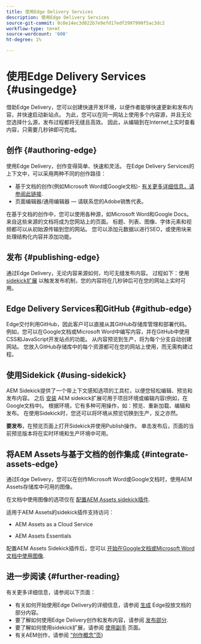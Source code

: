 ```yaml
---
title: 使用Edge Delivery Services
description: 使用Edge Delivery Services
source-git-commit: 0c0e14ec3d022b7e9efd17edf2997990f5ac3dc2
workflow-type: tm+mt
source-wordcount: '608'
ht-degree: 1%

---
```


# 使用Edge Delivery Services {#usingedge}

借助Edge Delivery，您可以创建快速开发环境，以便作者能够快速更新和发布内容，并快速启动新站点。 为此，您可以在同一网站上使用多个内容源，并且无论您选择什么源，发布过程都将无缝且高效。 因此，从编辑到在Internet上实时查看内容，只需要几秒钟即可完成。

## 创作 {#authoring-edge}

使用Edge Delivery，创作变得简单、快速和灵活。 在Edge Delivery Services的上下文中，可以采用两种不同的创作路径：

* 基于文档的创作(例如Microsoft Word或Google文档)- [有关更多详细信息，请参阅此链接](https://www.hlx.live/docs/authoring).
* 页面编辑器/通用编辑器 — 请联系您的Adobe销售代表。

在基于文档的创作中，您可以使用各种源，如Microsoft Word和Google Docs。 来自这些来源的文档将成为您网站上的页面。 标题、列表、图像、字体元素和视频都可以从初始源传输到您的网站。 您可以添加元数据以进行SEO，或使用块来处理结构化内容并添加功能。

## 发布 {#publishing-edge}

通过Edge Delivery，无论内容来源如何，均可无缝发布内容。 过程如下：使用 [sidekick扩展](#using-sidekick) 以触发发布机制，您的内容将在几秒钟后可在您的网站上实时可用。

## Edge Delivery Services和GitHub {#github-edge}

Edge交付利用GitHub，因此客户可以直接从其GitHub存储库管理和部署代码。 例如，您可以在Google文档或Microsoft Word中编写内容，并在GitHub中使用CSS和JavaScript开发站点的功能。 从内容预览到生产，将为每个分支自动创建网站。 您放入GitHub存储库中的每个资源都可在您的网站上使用，而无需构建过程。

## 使用Sidekick {#using-sidekick}

AEM Sidekick提供了一个带上下文感知选项的工具栏，以便您轻松编辑、预览和发布内容。 之后 [安装](https://www.hlx.live/docs/sidekick-extension) AEM sidekick扩展可用于项目环境或编辑内容(例如，在Google文档中)。 根据环境，它有多种可用操作，如：预览、重新加载、编辑和发布。 在使用Sidekick时，您还可以将环境从预览切换到生产，反之亦然。

**要发布**，在预览页面上打开Sidekick并使用Publish操作。 单击发布后，页面的当前预览版本将在实时环境和生产环境中可用。

## 将AEM Assets与基于文档的创作集成 {#integrate-assets-edge}

通过Edge Delivery，您可以在创作Microsoft Word或Google文档时，使用AEM Assets存储库中可用的图像。

在文档中使用图像的选项仅在 [配置AEM Assets sidekick插件](https://www.hlx.live/developer/configuring-aem-assets-sidekick-plugin).

适用于AEM Assets的sidekick插件支持访问：

* AEM Assets as a Cloud Service

* AEM Assets Essentials

配置AEM Assets Sidekick插件后，您可以 [开始在Google文档或Microsoft Word文档中使用图像](https://www.hlx.live/docs/aem-assets-sidekick-plugin).

## 进一步阅读 {#further-reading}

有关更多详细信息，请参阅以下页面：

* 有关如何开始使用Edge Delivery的详细信息，请参阅 [生成](https://www.hlx.live/docs/#build) Edge投放文档的部分内容。
* 要了解如何使用Edge Delivery创作和发布内容，请参阅 [发布部分](https://www.hlx.live/docs/authoring).
* 要了解如何使用sidekick扩展，请参阅 [使用副手](https://www.hlx.live/docs/sidekick) 页面。
* 有关AEM创作，请参阅 [“创作概念”页](/help/sites-authoring/author.md))
